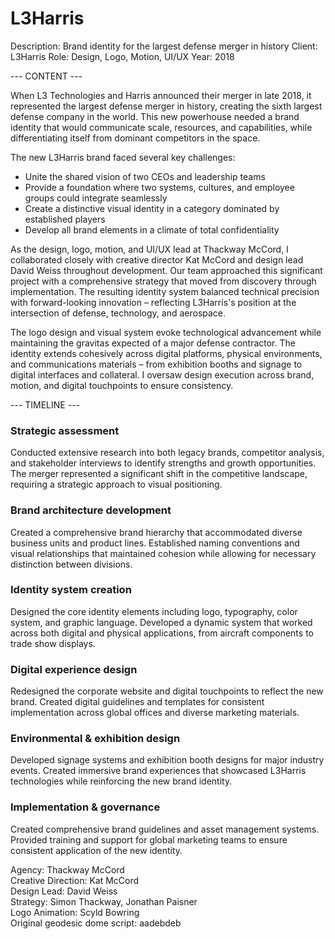 # L3Harris

Description: Brand identity for the largest defense merger in history
Client: L3Harris
Role: Design, Logo, Motion, UI/UX
Year: 2018

--- CONTENT ---

When L3 Technologies and Harris announced their merger in late 2018, it represented the largest defense merger in history, creating the sixth largest defense company in the world. This new powerhouse needed a brand identity that would communicate scale, resources, and capabilities, while differentiating itself from dominant competitors in the space.

The new L3Harris brand faced several key challenges:

- Unite the shared vision of two CEOs and leadership teams
- Provide a foundation where two systems, cultures, and employee groups could integrate seamlessly
- Create a distinctive visual identity in a category dominated by established players
- Develop all brand elements in a climate of total confidentiality

As the design, logo, motion, and UI/UX lead at Thackway McCord, I collaborated closely with creative director Kat McCord and design lead David Weiss throughout development. Our team approached this significant project with a comprehensive strategy that moved from discovery through implementation. The resulting identity system balanced technical precision with forward-looking innovation – reflecting L3Harris's position at the intersection of defense, technology, and aerospace.

The logo design and visual system evoke technological advancement while maintaining the gravitas expected of a major defense contractor. The identity extends cohesively across digital platforms, physical environments, and communications materials – from exhibition booths and signage to digital interfaces and collateral. I oversaw design execution across brand, motion, and digital touchpoints to ensure consistency.

--- TIMELINE ---

### Strategic assessment
Conducted extensive research into both legacy brands, competitor analysis, and stakeholder interviews to identify strengths and growth opportunities. The merger represented a significant shift in the competitive landscape, requiring a strategic approach to visual positioning.

### Brand architecture development
Created a comprehensive brand hierarchy that accommodated diverse business units and product lines. Established naming conventions and visual relationships that maintained cohesion while allowing for necessary distinction between divisions.

### Identity system creation
Designed the core identity elements including logo, typography, color system, and graphic language. Developed a dynamic system that worked across both digital and physical applications, from aircraft components to trade show displays.

### Digital experience design
Redesigned the corporate website and digital touchpoints to reflect the new brand. Created digital guidelines and templates for consistent implementation across global offices and diverse marketing materials.

### Environmental & exhibition design
Developed signage systems and exhibition booth designs for major industry events. Created immersive brand experiences that showcased L3Harris technologies while reinforcing the new brand identity.

### Implementation & governance
Created comprehensive brand guidelines and asset management systems. Provided training and support for global marketing teams to ensure consistent application of the new identity.

Agency: Thackway McCord  
Creative Direction: Kat McCord  
Design Lead: David Weiss  
Strategy: Simon Thackway, Jonathan Paisner  
Logo Animation: Scyld Bowring  
Original geodesic dome script: aadebdeb